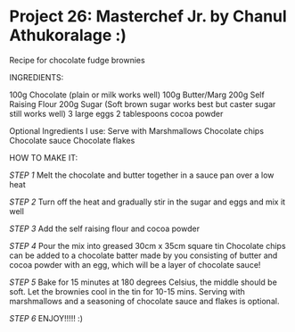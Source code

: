 # Project 26: Masterchef Jr. by Chanul Athukoralage :)
Recipe for chocolate fudge brownies

INGREDIENTS:

100g Chocolate (plain or milk works well)
100g Butter/Marg
200g Self Raising Flour
200g Sugar (Soft brown sugar works best but caster sugar still works well)
3 large eggs
2 tablespoons cocoa powder

Optional Ingredients I use:
Serve with Marshmallows
Chocolate chips
Chocolate sauce
Chocolate flakes

HOW TO MAKE IT:

*STEP 1*
Melt the chocolate and butter together in a sauce pan over a low heat

*STEP 2*
Turn off the heat and gradually stir in the sugar and eggs and mix it well

*STEP 3*
Add the self raising flour and cocoa powder

*STEP 4*
Pour the mix into greased 30cm x 35cm square tin
Chocolate chips can be added to a chocolate batter made by you consisting of butter and cocoa powder with an egg, which will be a layer of chocolate sauce!

*STEP 5*
Bake for 15 minutes at 180 degrees Celsius, the middle should be soft. Let the brownies cool in the tin for 10-15 mins.
Serving with marshmallows and a seasoning of chocolate sauce and flakes is optional.

*STEP 6*
ENJOY!!!!! :)